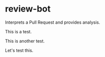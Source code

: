 # review-bot
Interprets a Pull Request and provides analysis.

This is a test.

This is another test.

Let's test this.
